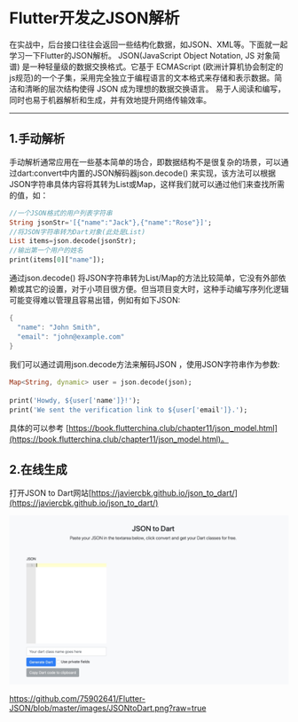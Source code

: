 Flutter开发之JSON解析
===========================
在实战中，后台接口往往会返回一些结构化数据，如JSON、XML等。下面就一起学习一下Flutter的JSON解析。
JSON(JavaScript Object Notation, JS 对象简谱) 是一种轻量级的数据交换格式。它基于 ECMAScript (欧洲计算机协会制定的js规范)的一个子集，采用完全独立于编程语言的文本格式来存储和表示数据。简洁和清晰的层次结构使得 JSON 成为理想的数据交换语言。 易于人阅读和编写，同时也易于机器解析和生成，并有效地提升网络传输效率。

****
1.手动解析
-----------
手动解析通常应用在一些基本简单的场合，即数据结构不是很复杂的场景，可以通过dart:convert中内置的JSON解码器json.decode() 来实现，该方法可以根据JSON字符串具体内容将其转为List或Map，这样我们就可以通过他们来查找所需的值，如：

```Dart
//一个JSON格式的用户列表字符串
String jsonStr='[{"name":"Jack"},{"name":"Rose"}]';
//将JSON字符串转为Dart对象(此处是List)
List items=json.decode(jsonStr);
//输出第一个用户的姓名
print(items[0]["name"]);
```
通过json.decode() 将JSON字符串转为List/Map的方法比较简单，它没有外部依赖或其它的设置，对于小项目很方便。但当项目变大时，这种手动编写序列化逻辑可能变得难以管理且容易出错，例如有如下JSON:

```Dart
{
  "name": "John Smith",
  "email": "john@example.com"
}
```
我们可以通过调用json.decode方法来解码JSON ，使用JSON字符串作为参数:
```Dart
Map<String, dynamic> user = json.decode(json);

print('Howdy, ${user['name']}!');
print('We sent the verification link to ${user['email']}.');
```
具体的可以参考 [https://book.flutterchina.club/chapter11/json_model.html](https://book.flutterchina.club/chapter11/json_model.html)。

2.在线生成
-----------
打开JSON to Dart网站[https://javiercbk.github.io/json_to_dart/](https://javiercbk.github.io/json_to_dart/)

![](images/JSONtoDart.png)

https://github.com/75902641/Flutter-JSON/blob/master/images/JSONtoDart.png?raw=true
